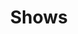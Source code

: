---
title: "Shows"
defaultImage: "images/default-show.jpg"
shows:
  upcoming:
    - title: "Jokeland"
      date: 2024-11-09T19:30:00
      venue: "Jokeland"
      address: "2727 California Street, Berkeley, CA 94703"
      ticketLink: "https://www.eventbrite.com/e/jokeland-variety-show-tickets-1022823642047?aff=erelexpmlt"
      price: "FREE!"
    - title: "Leela Winter Show"
      date: 2024-11-23T19:30:00
      venue: "Leela"
      address: "901 Mission Street, San Francisco, CA 94103"
      ticketLink: "https://www.eventbrite.com/e/leela-improv-show-sat-112324-sanfrancisco-ca-tickets-1027970255707?aff=erelexpmlt"
      price: "$22.58"    
    - title: "Endgames Comedy Festival"
      date: 2024-09-21T21:00:00
      venue: Endgames
    - title: "Required Taste"
      date: 2024-10-12T19:00:00
      venue: "Endgames"
    - title: "Vagabonds"
      date: 2024-10-13T19:00:00
      venue: "All Out Comedy"
    - title: "Sketchfest 2024"
      date: 2024-01-21T15:00:00
      venue: "The Marsh"
      image: "images/shows/sketchfest2024.png"
  # recurring:
  #   - title: "Monthly Showcase"
  #     day: "Last Friday"
  #     time: "8:00 PM"
  #     venue: "The Comedy Spot"
  #     address: "789 Broadway"
  #     price: "$10"
---
